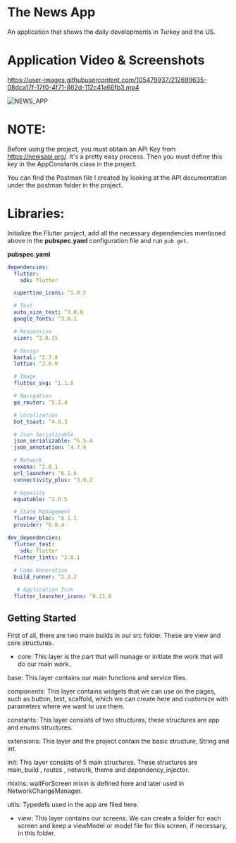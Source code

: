 # The News App

An application that shows the daily developments in Turkey and the US.

# Application Video & Screenshots

https://user-images.githubusercontent.com/105479937/212699635-08dca17f-17f0-4f71-862d-112c41a66fb3.mp4

![NEWS_APP](https://user-images.githubusercontent.com/105479937/208059307-ae5a0624-26ae-43cd-84b4-74ad5d3c2bc7.png)

# NOTE:

Before using the project, you must obtain an API Key from https://newsapi.org/. It's a pretty easy process. Then you must define this key in the AppConstants class in the project.

You can find the Postman file I created by looking at the API documentation under the postman folder in the project.

# Libraries:

Initialize the Flutter project, add all the necessary dependencies mentioned above in the **pubspec.yaml** configuration file and run `pub get`.

**pubspec.yaml**
```yaml
dependencies:
  flutter:
    sdk: flutter

  cupertino_icons: ^1.0.5

  # Text
  auto_size_text: ^3.0.0
  google_fonts: ^3.0.1

  # Responsive
  sizer: ^2.0.15

  # Design
  kartal: ^2.7.0
  lottie: ^2.0.0

  # Image
  flutter_svg: ^1.1.6

  # Navigation
  go_router: ^5.2.4

  # Localization
  bot_toast: ^4.0.3

  # Json Serializable
  json_serializable: ^6.5.4
  json_annotation: ^4.7.0

  # Network
  vexana: ^2.8.1
  url_launcher: ^6.1.6
  connectivity_plus: ^3.0.2

  # Equality
  equatable: ^2.0.5

  # State Management
  flutter_bloc: ^8.1.1
  provider: ^6.0.4

dev_dependencies:
  flutter_test:
    sdk: flutter
  flutter_lints: ^2.0.1
  
  # Code Generation
  build_runner: ^2.3.2

   # Application Icon
  flutter_launcher_icons: ^0.11.0
  ```

## Getting Started

First of all, there are two main builds in our src folder. These are view and core structures.

- core: This layer is the part that will manage or initiate the work that will do our main work.

base: This layer contains our main functions and service files.

components: This layer contains widgets that we can use on the pages, such as button, text, scaffold, which we can create here and customize with parameters where we want to use them.

constants: This layer consists of two structures, these structures are app and enums structures.

extensions: This layer and the project contain the basic structure, String and int.

init: This layer consists of 5 main structures. These structures are main_build , routes , network, theme and dependency_injector.

mixins: waitForScreen mixin is defined here and later used in NetworkChangeManager.

utils: Typedefs used in the app are filed here.

- view: This layer contains our screens. We can create a folder for each screen and keep a viewModel or model file for this screen, if necessary, in this folder.
